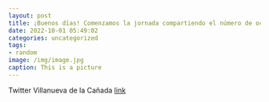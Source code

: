 ```yaml
---
layout: post
title: ¡Buenos días! Comenzamos la jornada compartiendo el número de octubre de “Villanueva al día”, la revista municipal de Villanue...
date: 2022-10-01 05:49:02
categories: uncategorized
tags:
- random
image: /img/image.jpg
caption: This is a picture
---
```

Twitter Villanueva de la Cañada [link](https://twitter.com/AytoVDLCanada/status/1575747535880081408)
